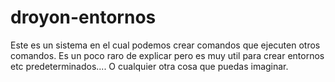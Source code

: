 # droyon-entornos
Este es un sistema en el cual podemos crear comandos que ejecuten otros comandos. Es un poco raro de explicar pero es muy util para crear entornos etc predeterminados.... O cualquier otra cosa que puedas imaginar.
